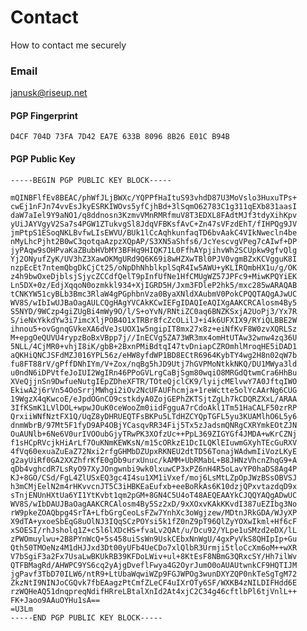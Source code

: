 # Contact
How to contact me securely

### Email 

janusk@riseup.net

#### PGP Fingerprint

```D4CF 704D 73FA 7D42 EA7E 633B 8096 8B26 E01C B94B```

#### PGP Public Key

```
-----BEGIN PGP PUBLIC KEY BLOCK-----

mQINBFlfEv8BEAC/phWfJLjBWXc/YQPPfHaItuS93vhdD87U3MoVslo3HuxuTPs+
cwEj1nFJn74vvEsJkyESRKIWOvs5yfCjhBd+3lSqmO62783C1g311qEXb831aasI
daW7aIel9Y9aNO1/q8ddnosn3KzmvVMnRMRfmuV8T3EDXL8FAdtMJf3tdyXihKpv
yUiJAYVgyV2Sa7s4PGW1ZTukvgSl8JdqVFBKsfAvC+Zn47sVFzdEhT/fIHPQg9JV
jmPtpS1ESoqNKLBvfwLIsEWVU/BUk1lCcAqhkunfaqTD6bvAakC4VIkNwecln4be
nMyLhcPjht2B0wC3qotqaAzpzXQpAP/S3XN5aShfs6/JcYescvgVPeg7cAIwf+DP
jyPAqw9sOHPvaKaZBubHVbMY3BFHq9HIQK71L0FfhAYpjihvWh2SCUpkw9gfvQlg
Yj2ONyufZyK/UV3hZ3XawOKMgURd9Q6K69i8wHZXwTBl0PJV0vgmBZxKCVgguK8I
nzpEcEt7ntemQbgDkCjCt25/oNpDhNhblkplSqR4Iw5AWU+yKLIRQmbHX1u/g/OK
z4h9bwOxeDjblsjSjycZCCdfQelT9pInfUfNe1HfCMUgWZ57JPFc9+MiwKPQYiEK
Ln5DX+0z/EdjXqqoN0ozmkkl934+XjIGRD5H/Jxm3FDleP2hk5/mxc285wARAQAB
tCNKYW51cyBLb3Bmc3RlaW4gPGphbnVza0ByaXNldXAubmV0PokCPQQTAQgAJwUC
WV8S/wIbIwUJBaOagAULCQgHAgYVCAkKCwIEFgIDAQIeAQIXgAAKCRCAlosm4By5
S5NYD/9WCzp4giZUgBi4mWy9O/l/S+oYvN/RNtiZC0aq6BNZKSxjA2UoPj3/Yx7R
S/ieNxYkkdYw3i7imcXljPOB4O1xTRBr8fcZcOLilJ+i4k6UFXIX9/RYiQLBBE2W
ihnou5+ovGgnqGVkeXA6dVeJsUOX1w5ngipIT8mx27x8z+eiNfKvF8W0zvXQRLSz
M+epgOeQUVU4rypzBoBxVBpp7j//InECVg5ZA73WR3mx4omHtUTAw32wnw4zq36U
5NLL/4CjMR0+vhjI8iK/gbB+2BxnPMiBdtqI47tvDniapCZROmhlMroqHE5iDAD1
aQKHiQNCJSFdMZJ016YPL56z/eHW8yfdWP1BD8ECtR6964KybTY4wg2H8n02qW7b
fu8FT88rV/gPffDNhIYm/V+Zox/nqBg5hJD9Utj7hGVPMoNtkkNKQ/DU1MWya3ld
u0ndN6iDPVtfeJoIUI2WgIRn46PPoGVLrgCaBjSgm80wqiO8MRGdQtwmCra6HhBu
XVeQjjnSn9DwfueNutgIEpZDheXFTR/TOteQjclCK9/lyijcMElvwY7A0JftqIWO
EkiwA2j6rVn54OoSrrjMWhgi2iOv2NcUFAUFhcmja+1reWctte5olYcAArNg6CUG
19WgzX4qKwcoE/eJpdOGnCO9cstkdyA0ZojGEPhZKTSjtZgLh7kCDQRZXxL/ARAA
3IfKSmK1LVlDOL+wpwJOuK0ceWooZm0iidFgguA7rCdoAkl1Tm51HaCALF50zrRP
QrxiiWNfNztFX1Q/UqZ8yDHRUEQTFsBKPu5LTdHZCYQpTGFL5yu3KUAMlhO6L5y6
dnmWbrB/97Mt5F1fyD9AP4OBjYCasqvRR34Fij5Tx5zJadsmQNRgCXRYmkEOtZJN
OuAUNlb+6Ne6V0urIVOOubGjyTRwPK3XOfzUc++PpL369ZIGYGf4JMDA+wKrCZNj
f1sHCpRVcjkHiArLf7OuKNmKEWKsN/m15cORkzE1DcILQKlEIuwmGXyhTEcGuRXV
4fVq60exuaZuEaZ72Nxi2rfgGHMbDZUpxRKNEU2dtTD56TonajWAdwmIiVozLKyE
g2ayUiRf0GA2XXZhfrKfE0gDb9urxUnuc/kAMM+UbRMabL+B8JHNzVhcnZhqG9+A
qDb4vghcdR7LsRyO97XyJOngwnbi9wk0lxuwCP3xPZ6nH4R5oLavYP0haDS8Ag4P
KJ+8GO/CSd/FgL4ZlUSxEQ3gc4I4su1XM1iVxef/moj6LsMtLZpOpJWzBSsOBVSJ
h3mCMjEelN2m4rHKvvcnJT5C3iHBKEaEufxb+eeBoRkAs6K10dzjQPxvtazdqD9x
sTnjENUnHXtUa6YI1YtKvbt1qm2pGM+8GN4C5U4oT48AEQEAAYkCJQQYAQgADwUC
WV8S/wIbDAUJBaOagAAKCRCAlosm4By5Sz2xD/9xXOxvKAkKKvdI387uEZIbg3No
rW9pkeZOAQbpg4SrTA+LfbGrgCeoLsFZw7YnhXc3oWgjzew/MDtnJRkGDA/WJyXP
X9dTA+yxoeSbEqG8uOlNJ3IQqSCzPOYsi5k1fZ0nZ9pT96QlZyYOXwIkml+Hf6cF
xSOESI/rhJsholq1Z+c5l6lXDcHS+fvaLv2QAt/u/Dcu92/YLpe1uSMzd2eDX/lL
zPWOmuylwu+2B8PYnWcQ+5s458uiSsWn9UskCEbxNnWgU/4gxPyVkS8QHIpIp+Gu
Qth50TMOeNz4M1dHJJxd3Dt00yUFb4UeCDo7xlQlbR3Urmji5tloCcXm6oM++wXR
V7bSgiF3a2Fx7UsaLwBKUkRB39KFDoLWiv+ul+8KtEsF8NBmG3QRxcSY/Hh7ilWv
QTFBMagRd/AHWPC9YS6cq2yAjgDveflFwya4G2OyrJumO0oAUAUtwnkCF9HQTIJM
jgPavf3TbD70ILW6/ntR9+LtUbaWqwiWZp9FGJWPOg3wunDXYZQP0nkTeSgTgM72
ZkzNtI9NINJoCGQvk7fbEAagzPtCmfZLeCF4uIXrOTy6SF/WXKB4zNILDIFHdd6E
rzWQHeAQ51dnqpreqNdifHRreLBtalXnId2At4xjC2C34g46cftlbPl6tjVnlL++
FK+Jaoo9AAuOYHu1sA==
=U3Lm
-----END PGP PUBLIC KEY BLOCK-----
```


